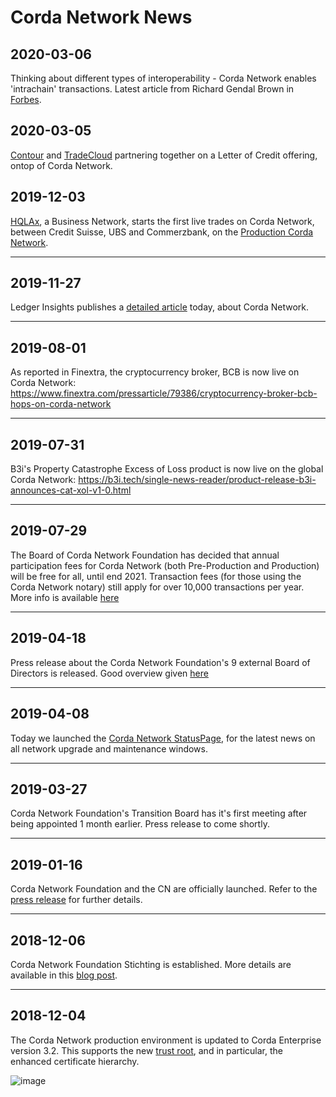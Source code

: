 # Corda Network News

## 2020-03-06

Thinking about different types of interoperability - Corda Network enables 'intrachain' transactions. Latest article from Richard Gendal Brown in [Forbes](https://www.forbes.com/sites/richardgendalbrown/2020/03/05/whipping-up-your-market-with-the-five-ingredients-of-interoperability/#73fa92bd7432).

## 2020-03-05

[Contour](https://www.contour.network/) and [TradeCloud](https://tradecloud.sg/) partnering together on a Letter of Credit offering, ontop of Corda Network.

## 2019-12-03

[HQLAx](https://www.hqla-x.com/), a Business Network, starts the first live trades on Corda Network, between Credit 
Suisse, UBS and Commerzbank, on the [Production Corda Network](https://www.ledgerinsights.com/blockchain-deutsche-borse-hqlax-commerzbank-credit-suisse-ubs-securities-lending/).

---

## 2019-11-27

Ledger Insights publishes a [detailed article](https://www.ledgerinsights.com/corda-network-enterprise-blockchain-interoperability/) 
today, about Corda Network.

---

## 2019-08-01 

As reported in Finextra, the cryptocurrency broker, BCB is now live on Corda Network:
https://www.finextra.com/pressarticle/79386/cryptocurrency-broker-bcb-hops-on-corda-network

---

## 2019-07-31

B3i's Property Catastrophe Excess of Loss product is now live on the global Corda Network:
https://b3i.tech/single-news-reader/product-release-b3i-announces-cat-xol-v1-0.html

---

## 2019-07-29

The Board of Corda Network Foundation has decided that annual participation fees for Corda Network (both Pre-Production and Production) will be free for all, until end 2021. Transaction fees (for those using the Corda Network notary) still apply for over 10,000 transactions per year. More info is available [here](/participation/membership-tiers)

---

## 2019-04-18

Press release about the Corda Network Foundation's 9 external Board of Directors is released. Good overview given [here](https://www.marketsmedia.com/corda-network-establishes-independent-governing-body/)

---

## 2019-04-08

Today we launched the [Corda Network StatusPage](https://cordanetwork.statuspage.io), for the latest news on all network upgrade and maintenance windows.

---

## 2019-03-27

Corda Network Foundation's Transition Board has it's first meeting after being appointed 1 month earlier. Press release to come shortly.

---

## 2019-01-16

Corda Network Foundation and the CN are officially launched. Refer to the [press release](https://www.r3.com/news/corda-network-launches-with-new-governing-foundation/) for further details.

---

## 2018-12-06

Corda Network Foundation Stichting is established. More details are available in this [blog post](https://medium.com/corda/the-birth-of-the-corda-network-foundation-55f346304780).

---

## 2018-12-04

The Corda Network production environment is updated to Corda Enterprise version 3.2. This supports the new [trust root](/trust-root/index), and in particular, the enhanced certificate hierarchy.

![image](https://docs.corda.net/head/_images/cert_structure_v3.png)

